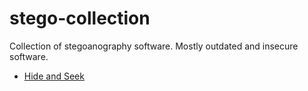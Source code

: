 # stego-collection
Collection of stegoanography software. Mostly outdated and insecure software.

- [Hide and Seek](jphs) 


